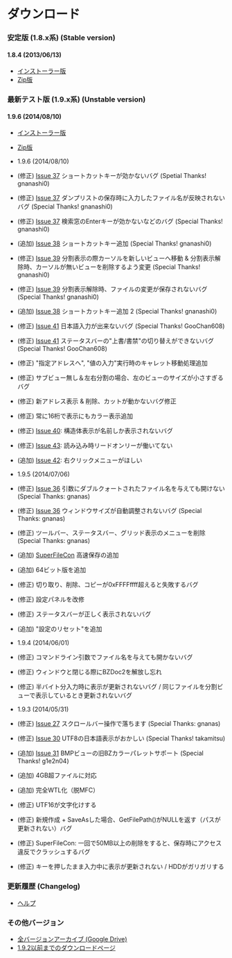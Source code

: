 # ダウンロード #

### 安定版 (1.8.x系) (Stable version) ###

#### 1.8.4 (2013/06/13) ####
  * [インストーラー版](https://code.google.com/p/binaryeditorbz/downloads/detail?name=BzEditor-1.8.4.exe&can=2&q=#makechanges)
  * [Zip版](https://code.google.com/p/binaryeditorbz/downloads/detail?name=Bz184.zip&can=2&q=#makechanges)


### 最新テスト版 (1.9.x系) (Unstable version) ###

#### 1.9.6 (2014/08/10) ####
  * [インストーラー版](https://drive.google.com/file/d/0B7h5NcRw8uVCU0UtUFNxNGk5RkU/edit?usp=sharing)
  * [Zip版](https://drive.google.com/file/d/0B7h5NcRw8uVCRlBCcFlNQldHbUE/edit?usp=sharing)

  * 1.9.6 (2014/08/10)
  * (修正) [Issue 37](https://code.google.com/p/binaryeditorbz/issues/detail?id=37) ショートカットキーが効かないバグ (Spetial Thanks! gnanashi0)
  * (修正) [Issue 37](https://code.google.com/p/binaryeditorbz/issues/detail?id=37) ダンプリストの保存時に入力したファイル名が反映されないバグ (Special Thanks! gnanashi0)
  * (修正) [Issue 37](https://code.google.com/p/binaryeditorbz/issues/detail?id=37) 検索窓のEnterキーが効かないなどのバグ (Special Thanks! gnanashi0)
  * (追加) [Issue 38](https://code.google.com/p/binaryeditorbz/issues/detail?id=38) ショートカットキー追加 (Special Thanks! gnanashi0)
  * (修正) [Issue 39](https://code.google.com/p/binaryeditorbz/issues/detail?id=39) 分割表示の際カーソルを新しいビューへ移動 & 分割表示解除時、カーソルが無いビューを削除するよう変更 (Special Thanks! gnanashi0)
  * (修正) [Issue 39](https://code.google.com/p/binaryeditorbz/issues/detail?id=39) 分割表示解除時、ファイルの変更が保存されないバグ (Special Thanks! gnanashi0)
  * (追加) [Issue 38](https://code.google.com/p/binaryeditorbz/issues/detail?id=38) ショートカットキー追加 2 (Special Thanks! gnanashi0)
  * (修正) [Issue 41](https://code.google.com/p/binaryeditorbz/issues/detail?id=41) 日本語入力が出来ないバグ (Special Thanks! GooChan608)
  * (修正) [Issue 41](https://code.google.com/p/binaryeditorbz/issues/detail?id=41) ステータスバーの"上書/書禁"の切り替えができないバグ (Special Thanks! GooChan608)
  * (修正) "指定アドレスへ", "値の入力"実行時のキャレット移動処理追加
  * (修正) サブビュー無し＆左右分割の場合、左のビューのサイズが小さすぎるバグ
  * (修正) 新アドレス表示 & 削除、カットが動かないバグ修正
  * (修正) 常に16桁で表示にもカラー表示追加
  * (修正) [Issue 40](https://code.google.com/p/binaryeditorbz/issues/detail?id=40): 構造体表示が名前しか表示されないバグ
  * (修正) [Issue 43](https://code.google.com/p/binaryeditorbz/issues/detail?id=43): 読み込み時リードオンリーが働いてない
  * (追加) [Issue 42](https://code.google.com/p/binaryeditorbz/issues/detail?id=42): 右クリックメニューがほしい

  * 1.9.5 (2014/07/06)
  * (修正) [Issue 36](https://code.google.com/p/binaryeditorbz/issues/detail?id=36)  引数にダブルクォートされたファイル名を与えても開けない (Special Thanks: gnanas)
  * (修正) [Issue 36](https://code.google.com/p/binaryeditorbz/issues/detail?id=36)  ウィンドウサイズが自動調整されないバグ (Special Thanks: gnanas)
  * (修正) ツールバー、ステータスバー、グリッド表示のメニューを削除 (Special Thanks: gnanas)
  * (追加) [SuperFileCon](SuperFileCon.md) 高速保存の追加
  * (追加) 64ビット版を追加
  * (修正) 切り取り、削除、コピーが0xFFFFffff超えると失敗するバグ
  * (修正) 設定パネルを改修
  * (修正) ステータスバーが正しく表示されないバグ
  * (追加) "設定のリセット"を追加

  * 1.9.4 (2014/06/01)
  * (修正) コマンドライン引数でファイル名を与えても開かないバグ
  * (修正) ウィンドウと閉じる際にBZDoc2を解放し忘れ
  * (修正) 半バイト分入力時に表示が更新されないバグ / 同じファイルを分割ビューで表示しているとき更新されないバグ

  * 1.9.3 (2014/05/31)
  * (修正) [Issue 27](https://code.google.com/p/binaryeditorbz/issues/detail?id=27) スクロールバー操作で落ちます (Special Thanks: gnanas)
  * (修正) [Issue 30](https://code.google.com/p/binaryeditorbz/issues/detail?id=30) UTF8の日本語表示がおかしい (Special Thanks! takamitsu)
  * (追加) [Issue 31](https://code.google.com/p/binaryeditorbz/issues/detail?id=31) BMPビューの旧BZカラーパレットサポート (Special Thanks! g1e2n04)
  * (追加) 4GB超ファイルに対応
  * (追加) 完全WTL化（脱MFC）
  * (修正) UTF16が文字化けする
  * (修正) 新規作成 + SaveAsした場合、GetFilePath()がNULLを返す（パスが更新されない）バグ
  * (修正) SuperFileCon: 一回で50MB以上の削除をすると、保存時にアクセス違反でクラッシュするバグ
  * (修正) キーを押したまま入力中に表示が更新されない / HDDがガリガリする

### 更新履歴 (Changelog) ###
  * [ヘルプ](http://devil-tamachan.github.io/BZDoc/#changelog.changelog)

### その他バージョン ###

  * [全バージョンアーカイブ (Google Drive)](https://drive.google.com/folderview?id=0B7h5NcRw8uVCWUQ3WlNIVkZXQ0E&usp=drive_web)
  * [1.9.2以前までのダウンロードページ](https://code.google.com/p/binaryeditorbz/downloads/list)